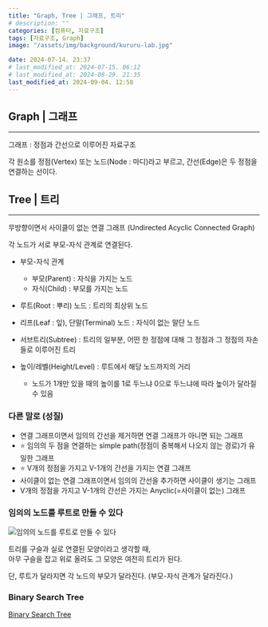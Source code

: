 ```yaml
---
title: "Graph, Tree | 그래프, 트리"
# description: ""
categories: [컴퓨터, 자료구조]
tags: [자료구조, Graph]
image: "/assets/img/background/kururu-lab.jpg"

date: 2024-07-14. 23:37
# last_modified_at: 2024-07-15. 06:12
# last_modified_at: 2024-08-29. 21:35
last_modified_at: 2024-09-04. 12:58
---
```


## Graph | 그래프

---

그래프 : 정점과 간선으로 이루어진 자료구조  

각 원소를 정점(Vertex) 또는 노드(Node : 마디)라고 부르고, 간선(Edge)은 두 정점을 연결하는 선이다.  

## Tree | 트리

---

무방향이면서 사이클이 없는 연결 그래프 (Undirected Acyclic Connected Graph)  

각 노드가 서로 부모-자식 관계로 연결된다.  

- 부모-자식 관계
  - 부모(Parent) : 자식을 가지는 노드
  - 자식(Child) : 부모를 가지는 노드

- 루트(Root : 뿌리) 노드 : 트리의 최상위 노드
- 리프(Leaf : 잎), 단말(Terminal) 노드 : 자식이 없는 말단 노드

- 서브트리(Subtree) : 트리의 일부분, 어떤 한 정점에 대해 그 정점과 그 정점의 자손들로 이루어진 트리

- 높이/레벨(Height/Level) : 루트에서 해당 노드까지의 거리
  - 노드가 1개만 있을 때의 높이를 1로 두느냐 0으로 두느냐에 따라 높이가 달라질 수 있음

### 다른 말로 (성질)

- 연결 그래프이면서 임의의 간선을 제거하면 연결 그래프가 아니면 되는 그래프
- ⭐ 임의의 두 점을 연결하는 simple path(정점이 중복해서 나오지 않는 경로)가 유일한 그래프
- ⭐ V개의 정점을 가지고 V-1개의 간선을 가지는 연결 그래프
- 사이클이 없는 연결 그래프이면서 임의의 간선을 추가하면 사이클이 생기는 그래프
- V개의 정점을 가지고 V-1개의 간선은 가지는 Anyclic(=사이클이 없는) 그래프

### 임의의 노드를 루트로 만들 수 있다

![임의의 노드를 루트로 만들 수 있다](https://img1.daumcdn.net/thumb/R1280x0/?scode=mtistory2&fname=https%3A%2F%2Fblog.kakaocdn.net%2Fdn%2FcA1oan%2FbtrnP7oHGaL%2Fgy8pI7h721aCcXHD16Ns0k%2Fimg.png)  

트리를 구슬과 실로 연결된 모양이라고 생각할 때,  
아무 구슬을 잡고 위로 올려도 그 모양은 여전히 트리가 된다.  

단, 루트가 달라지면 각 노드의 부모가 달라진다. (부모-자식 관계가 달라진다.)  

### Binary Search Tree

[Binary Search Tree](/posts/data-structure-binary-search-tree/)  
